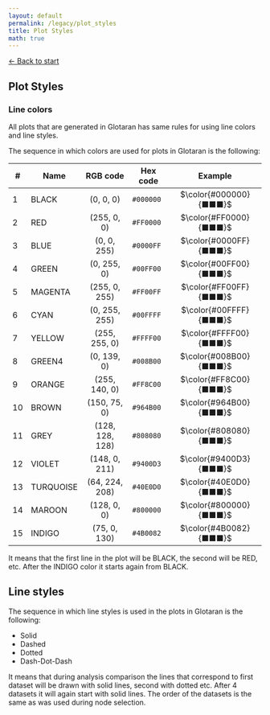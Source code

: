 ```yaml
---
layout: default
permalink: /legacy/plot_styles
title: Plot Styles
math: true
---
```


[← Back to start](/legacy)
<!-- markdownlint-disable MD031 MD033 -->
## Plot Styles <!-- omit in toc -->

### Line colors

All plots that are generated in Glotaran has same rules for using line colors and line styles.

The sequence in which colors are used for plots in Glotaran is the following:

| #   | Name      | RGB code        | Hex code | Example                |
| --- | ---       | :-:             | ---      |  :-:                   |
| 1   | BLACK     | (0, 0, 0)       | `#000000` | $\color{#000000}{■■■}$ |
| 2   | RED       | (255, 0, 0)     | `#FF0000` | $\color{#FF0000}{■■■}$ |
| 3   | BLUE      | (0, 0, 255)     | `#0000FF` | $\color{#0000FF}{■■■}$ |
| 4   | GREEN     | (0, 255, 0)     | `#00FF00` | $\color{#00FF00}{■■■}$ |
| 5   | MAGENTA   | (255, 0, 255)   | `#FF00FF` | $\color{#FF00FF}{■■■}$ |
| 6   | CYAN      | (0, 255, 255)   | `#00FFFF` | $\color{#00FFFF}{■■■}$ |
| 7   | YELLOW    | (255, 255, 0)   | `#FFFF00` | $\color{#FFFF00}{■■■}$ |
| 8   | GREEN4    | (0, 139, 0)     | `#008B00` | $\color{#008B00}{■■■}$ |
| 9   | ORANGE    | (255, 140, 0)   | `#FF8C00` | $\color{#FF8C00}{■■■}$ |
| 10  | BROWN     | (150, 75, 0)    | `#964B00` | $\color{#964B00}{■■■}$ |
| 11  | GREY      | (128, 128, 128) | `#808080` | $\color{#808080}{■■■}$ |
| 12  | VIOLET    | (148, 0, 211)   | `#9400D3` | $\color{#9400D3}{■■■}$ |
| 13  | TURQUOISE | (64, 224, 208)  | `#40E0D0` | $\color{#40E0D0}{■■■}$ |
| 14  | MAROON    | (128, 0, 0)     | `#800000` | $\color{#800000}{■■■}$ |
| 15  | INDIGO    | (75, 0, 130)    | `#4B0082` | $\color{#4B0082}{■■■}$ |

It means that the first line in the plot will be BLACK, the second will
be RED, etc. After the INDIGO color it starts again from BLACK.

## Line styles

The sequence in which line styles is used in the plots in Glotaran is the following:

- Solid <!-- "―――" -->
- Dashed <!-- "– – –" -->
- Dotted <!-- ". . ." -->
- Dash-Dot-Dash <!-- "– . –" -->

It means that during analysis comparison the lines that correspond to
first dataset will be drawn with solid lines, second with dotted etc.
After 4 datasets it will again start with solid lines. The order of the datasets is the same as was used during node selection.